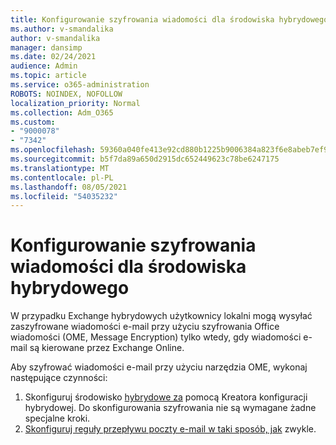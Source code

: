 ```yaml
---
title: Konfigurowanie szyfrowania wiadomości dla środowiska hybrydowego
ms.author: v-smandalika
author: v-smandalika
manager: dansimp
ms.date: 02/24/2021
audience: Admin
ms.topic: article
ms.service: o365-administration
ROBOTS: NOINDEX, NOFOLLOW
localization_priority: Normal
ms.collection: Adm_O365
ms.custom:
- "9000078"
- "7342"
ms.openlocfilehash: 59360a040fe413e92cd880b1225b9006384a823f6e8abeb7ef922949b9a874fd
ms.sourcegitcommit: b5f7da89a650d2915dc652449623c78be6247175
ms.translationtype: MT
ms.contentlocale: pl-PL
ms.lasthandoff: 08/05/2021
ms.locfileid: "54035232"
---
```

# <a name="configure-message-encryption-for-a-hybrid-environment"></a>Konfigurowanie szyfrowania wiadomości dla środowiska hybrydowego

W przypadku Exchange hybrydowych użytkownicy lokalni mogą wysyłać zaszyfrowane wiadomości e-mail przy użyciu szyfrowania Office wiadomości (OME, Message Encryption) tylko wtedy, gdy wiadomości e-mail są kierowane przez Exchange Online.

Aby szyfrować wiadomości e-mail przy użyciu narzędzia OME, wykonaj następujące czynności:

1. Skonfiguruj środowisko [hybrydowe za](https://docs.microsoft.com/Exchange/hybrid-configuration-wizard) pomocą Kreatora konfiguracji hybrydowej. Do skonfigurowania szyfrowania nie są wymagane żadne specjalne kroki.
2. [Skonfiguruj reguły przepływu poczty e-mail w taki sposób, jak](https://docs.microsoft.com/microsoft-365/compliance/define-mail-flow-rules-to-encrypt-email) zwykle.



